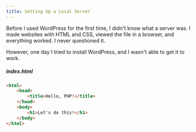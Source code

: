 ```yaml
---
title: Setting Up a Local Server
---
```


Before I used WordPress for the first time, I didn't know what a server was. I made websites with HTML and CSS, viewed the file in a browser, and everything worked. I never questioned it. 

However, one day I tried to install WordPress, and I wasn't able to get it to work.

##### index.html

```html
<html>
    <head>
        <title>Hello, PHP!</title>
    </head>
    <body>
        <h1>Let's do this!</h1>
    </body>
</html>
```